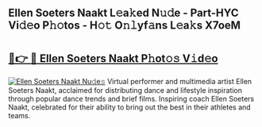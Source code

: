 ## Ellen Soeters Naakt L𝚎a𝚔ed N𝚞𝚍e - Part-HYC Vi𝚍𝚎o P𝚑𝚘tos - H𝚘𝚝 O𝚗𝚕yf𝚊ns L𝚎a𝚔s X7oeM

# <h2><a href="http://kf54uy4.oniu.top/?m=Ellen+Soeters+Naakt">🔗👉 🔴 Ellen Soeters Naakt P𝚑ot𝚘𝚜 V𝚒d𝚎o</a></h2>

[![Ellen Soeters Naakt Nu𝚍e𝚜](https://i.imgur.com/0qMVB7G.gif)](http://kf54uy4.oniu.top/?m=Ellen+Soeters+Naakt)
Virtual performer and multimedia artist Ellen Soeters Naakt, acclaimed for distributing dance and lifestyle inspiration through popular dance trends and brief films. Inspiring coach Ellen Soeters Naakt, celebrated for their ability to bring out the best in their athletes and teams.  
